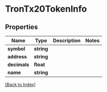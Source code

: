 # TronTx20TokenInfo

## Properties

Name | Type | Description | Notes
------------ | ------------- | ------------- | -------------
**symbol** | **string** |  |
**address** | **string** |  |
**decimals** | **float** |  |
**name** | **string** |  |

[[Back to Index]](../index.md)
